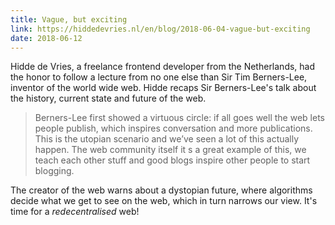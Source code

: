 ```yaml
---
title: Vague, but exciting
link: https://hiddedevries.nl/en/blog/2018-06-04-vague-but-exciting
date: 2018-06-12
---
```


Hidde de Vries, a freelance frontend developer from the Netherlands, had the honor to follow a lecture from no one else than Sir Tim Berners-Lee, inventor of the world wide web. Hidde recaps Sir Berners-Lee's talk about the history, current state and future of the web.

> Berners-Lee first showed a virtuous circle: if all goes well the web lets people publish, which inspires conversation and more publications. This is the utopian scenario and we’ve seen a lot of this actually happen. The web community itself it s a great example of this, we teach each other stuff and good blogs inspire other people to start blogging.

The creator of the web warns about a dystopian future, where algorithms decide what we get to see on the web, which in turn narrows our view. It's time for a *redecentralised* web!
